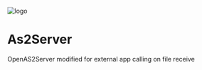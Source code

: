 ![logo](https://raw.githubusercontent.com/igwtech/OpenAs2App/master/docs/as2_logo.png)

# As2Server
OpenAS2Server modified for external app calling on file receive


